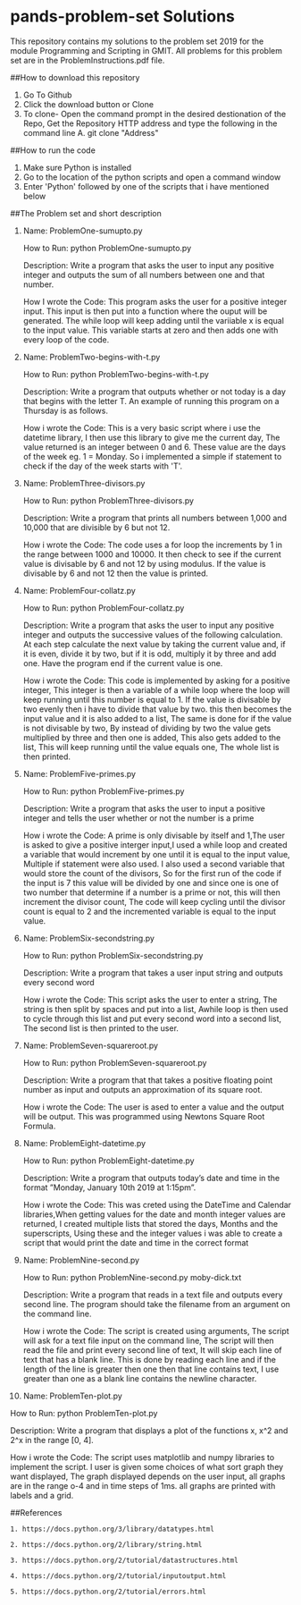 # pands-problem-set Solutions

This repository contains my solutions to the problem set 2019 for the module Programming and Scripting in GMIT.
All problems for this problem set are in the ProblemInstructions.pdf file.

##How to download this repository
1. Go To Github
2. Click the download button or Clone
3. To clone- Open the command prompt in the desired destionation of the Repo, Get the Repository HTTP address and type the following in the command line
    A. git clone "Address"
    
##How to run the code
1. Make sure Python is installed
2. Go to the location of the python scripts and open a command window
3. Enter 'Python' followed by one of the scripts that i have mentioned below

##The Problem set and short description
1. Name: 
    ProblemOne-sumupto.py
    
   How to Run:
    python ProblemOne-sumupto.py
    
   Description: 
    Write a program that asks the user to input any positive integer and outputs the
    sum of all numbers between one and that number.
    
   How I wrote the Code:
    This program asks the user for a positive integer input. This input is then put into a function where the ouput will be generated. The while loop will keep adding until the variiable x is equal to the input value. This variable starts at zero and then adds one with every loop of the code. 
    
2. Name:
     ProblemTwo-begins-with-t.py
     
   How to Run:
     python ProblemTwo-begins-with-t.py

   Description:
     Write a program that outputs whether or not today is a day that begins with the
     letter T. An example of running this program on a Thursday is as follows.
     
   How i wrote the Code:
    This is a very basic script where i use the datetime library, I then use this library to give me the current day, The value returned is an integer between 0 and 6. These value are the days of the week eg. 1 = Monday. So i implemented a simple if statement to check if the day of the week starts with 'T'.
     
3. Name:
     ProblemThree-divisors.py
   
   How to Run:
     python ProblemThree-divisors.py
     
   Description:
     Write a program that prints all numbers between 1,000 and 10,000 that are divisible
     by 6 but not 12.
    
   How i wrote the Code:
    The code uses a for loop the increments by 1 in the range between 1000 and 10000. It then check to see if the current value is divisable by 6 and not 12 by using modulus. If the value is divisable by 6 and not 12 then the value is printed.
     
4. Name:
     ProblemFour-collatz.py
     
   How to Run:
     python ProblemFour-collatz.py
     
   Description:
     Write a program that asks the user to input any positive integer and outputs the
     successive values of the following calculation. At each step calculate the next value
     by taking the current value and, if it is even, divide it by two, but if it is odd, multiply
     it by three and add one. Have the program end if the current value is one.

    How i wrote the Code:
      This code is implemented by asking for a positive integer, This integer is then a variable of a while loop where the loop will keep running until this number is equal to 1. If the value is divisable by two evenly then i have to divide that value by two. this then becomes the input value and it is also added to a list, The same is done for if the value is not divisable by two, By instead of dividing by two the value gets multiplied by three and then one is added, This also gets added to the list, This will keep running until the value equals one, The whole list is then printed.
    
5. Name:
     ProblemFive-primes.py
     
   How to Run:
     python ProblemFive-primes.py
     
   Description:
     Write a program that asks the user to input a positive integer and tells the user
     whether or not the number is a prime
     
   How i wrote the Code:
     A prime is only divisable by itself and 1,The user is asked to give a positive interger input,I used a while loop and created a variable that would increment by one until it is equal to the input value, Multiple if statement were also used. I also used a second variable that would store the count of the divisors, So for the first run of the code if the input is 7 this value will be divided by one and since one is one of two number that determine if a number is a prime or not, this will then increment the divisor count, The code will keep cycling until the divisor count is equal to 2 and the incremented variable is equal to the input value.
   
6. Name:
     ProblemSix-secondstring.py
    
   How to Run:
     python ProblemSix-secondstring.py
     
   Description:
     Write a program that takes a user input string and outputs every second word
     
   How i wrote the Code:
     This script asks the user to enter a string, The string is then split by spaces and put into a list, Awhile loop is then used to cycle through this list and put every second word into a second list, The second list is then printed to the user.
      
7. Name:
     ProblemSeven-squareroot.py
     
   How to Run:
     python ProblemSeven-squareroot.py
     
   Description:
     Write a program that that takes a positive floating point number as input and outputs
     an approximation of its square root.
     
   How i wrote the Code:
     The user is ased to enter a value and the output will be output. This was programmed using Newtons Square Root Formula.
 
8. Name:
     ProblemEight-datetime.py
     
   How to Run:
     python ProblemEight-datetime.py
   
   Description:
     Write a program that outputs today’s date and time in the format ”Monday, January
     10th 2019 at 1:15pm”.
    
    How i wrote the Code:
      This was creted using the DateTime and Calendar libraries,When getting values for the date and month integer values are returned, I created multiple lists that stored the days, Months and the superscripts, Using these and the integer values i was able to create a script that would print the date and time in the correct format
   
9. Name:
     ProblemNine-second.py
    
   How to Run:
     python ProblemNine-second.py moby-dick.txt
     
   Description:
     Write a program that reads in a text file and outputs every second line. The program
     should take the filename from an argument on the command line.
     
   How i wrote the Code:
     The script is created using arguments, The script will ask for a text file input on the command line, The script will then read the file and print every second line of text, It will skip each line of text that has a blank line. This is done by reading each line and if the length of the line is greater then one then that line contains text, I use greater than one as a blank line contains the newline character.
   
10. Name:
     ProblemTen-plot.py
    
   How to Run:
     python ProblemTen-plot.py
     
   Description:
     Write a program that displays a plot of the functions x, x^2 and 2^x
     in the range [0, 4].
     
   How i wrote the Code:
     The script uses matplotlib and numpy libraries to implement the script. I user is given some choices of what sort graph they want displayed, The graph displayed depends on the user input, all graphs are in the range o-4 and in time steps of 1ms. all graphs are printed with labels and a grid.
     


##References

    1. https://docs.python.org/3/library/datatypes.html
    
    2. https://docs.python.org/2/library/string.html
    
    3. https://docs.python.org/2/tutorial/datastructures.html
    
    4. https://docs.python.org/2/tutorial/inputoutput.html
    
    5. https://docs.python.org/2/tutorial/errors.html

